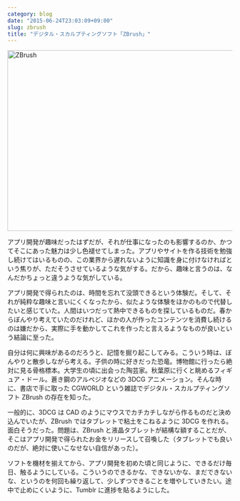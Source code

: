 ```yaml
---
category: blog
date: "2015-06-24T23:03:09+09:00"
slug: zbrush
title: "デジタル・スカルプティングソフト「ZBrush」"
---
```


<img alt="ZBrush" src="/images/2015/06/zbrush.png" width="728" height="405">

アプリ開発が趣味だったはずだが、それが仕事になったのも影響するのか、かつてそこにあった魅力は少し色褪せてしまった。アプリやサイトを作る技術を勉強し続けてはいるものの、この業界から遅れないように知識を身に付けなければという焦りが、ただそうさせているような気がする。だから、趣味と言うのは、なんだかちょっと違うような気がしている。

アプリ開発で得られたのは、時間を忘れて没頭できるという体験だ。そして、それが純粋な趣味と言いにくくなったから、似たような体験をほかのもので代替したいと感じていた。人間はいつだって熱中できるものを探しているものだ。春からぼんやり考えていたのだけれど、ほかの人が作ったコンテンツを消費し続けるのは嫌だから、実際に手を動かしてこれを作ったと言えるようなものが良いという結論に至った。

自分は何に興味があるのだろうと、記憶を掘り起こしてみる。こういう時は、ぼんやりと散歩しながら考える。子供の時に好きだった恐竜。博物館に行ったら絶対に見る骨格標本。大学生の頃に出会った陶芸家。秋葉原に行くと眺めるフィギュア・ドール。蒼き鋼のアルペジオなどの 3DCG アニメーション。そんな時に、書店で手に取った CGWORLD という雑誌でデジタル・スカルプティングソフト ZBrush の存在を知った。

一般的に、3DCG は CAD のようにマウスでカチカチしながら作るものだと決め込んでいたが、ZBrush ではタブレットで粘土をこねるように 3DCG を作れる。面白そうだった。問題は、ZBrush と液晶タブレットが結構な額することだが、そこはアプリ開発で得られたお金をリリースして召喚した（タブレットでも良いのだが、絶対に使いこなせない自信があった）。

ソフトを機材を揃えてから、アプリ開発を初めた頃と同じように、できるだけ毎日、触るようにしている。こういうのできるかな、できないかな、まだできないな、というのを何回も繰り返して、少しずつできることを増やしていきたい。途中で止めにくいように、Tumblr に進捗を貼るようにした。
